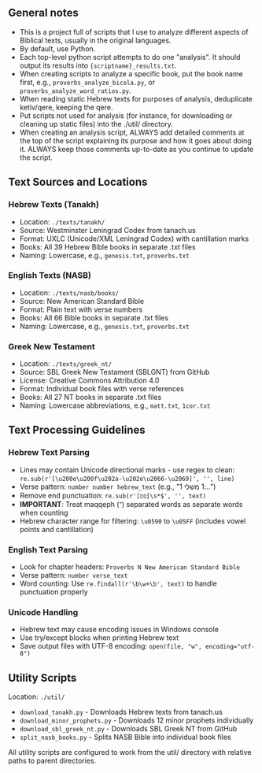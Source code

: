 ## General notes ##
- This is a project full of scripts that I use to analyze different aspects of Biblical texts, usually in the original languages.
- By default, use Python.
- Each top-level python script attempts to do one "analysis". It should output its results into `{scriptname}_results.txt`.
- When creating scripts to analyze a specific book, put the book name first, e.g., `proverbs_analyze_bicola.py`, or `proverbs_analyze_word_ratios.py`.
- When reading static Hebrew texts for purposes of analysis, deduplicate ketiv/qere, keeping the qere.
- Put scripts not used for analysis (for instance, for downloading or cleaning up static files) into the ./util/ directory.
- When creating an analysis script, ALWAYS add detailed comments at the top of the script explaining its purpose and how it goes about doing it. ALWAYS keep those comments up-to-date as you continue to update the script.

## Text Sources and Locations

### Hebrew Texts (Tanakh)
- Location: `./texts/tanakh/`
- Source: Westminster Leningrad Codex from tanach.us
- Format: UXLC (Unicode/XML Leningrad Codex) with cantillation marks
- Books: All 39 Hebrew Bible books in separate .txt files
- Naming: Lowercase, e.g., `genesis.txt`, `proverbs.txt`

### English Texts (NASB)
- Location: `./texts/nasb/books/`
- Source: New American Standard Bible
- Format: Plain text with verse numbers
- Books: All 66 Bible books in separate .txt files
- Naming: Lowercase, e.g., `genesis.txt`, `proverbs.txt`

### Greek New Testament
- Location: `./texts/greek_nt/`
- Source: SBL Greek New Testament (SBLGNT) from GitHub
- License: Creative Commons Attribution 4.0
- Format: Individual book files with verse references
- Books: All 27 NT books in separate .txt files
- Naming: Lowercase abbreviations, e.g., `matt.txt`, `1cor.txt`

## Text Processing Guidelines

### Hebrew Text Parsing
- Lines may contain Unicode directional marks - use regex to clean: `re.sub(r'[\u200e\u200f\u202a-\u202e\u2066-\u2069]', '', line)`
- Verse pattern: `number ׃number hebrew_text` (e.g., "1 ׃1 מִשְׁלֵי...")
- Remove end punctuation: `re.sub(r'[׃פס]\s*$', '', text)`
- **IMPORTANT**: Treat maqqeph (־) separated words as separate words when counting
- Hebrew character range for filtering: `\u0590` to `\u05FF` (includes vowel points and cantillation)

### English Text Parsing
- Look for chapter headers: `Proverbs N New American Standard Bible`
- Verse pattern: `number verse_text`
- Word counting: Use `re.findall(r'\b\w+\b', text)` to handle punctuation properly

### Unicode Handling
- Hebrew text may cause encoding issues in Windows console
- Use try/except blocks when printing Hebrew text
- Save output files with UTF-8 encoding: `open(file, "w", encoding="utf-8")`

## Utility Scripts
Location: `./util/`
- `download_tanakh.py` - Downloads Hebrew texts from tanach.us
- `download_minor_prophets.py` - Downloads 12 minor prophets individually
- `download_sbl_greek_nt.py` - Downloads SBL Greek NT from GitHub
- `split_nasb_books.py` - Splits NASB Bible into individual book files

All utility scripts are configured to work from the util/ directory with relative paths to parent directories.